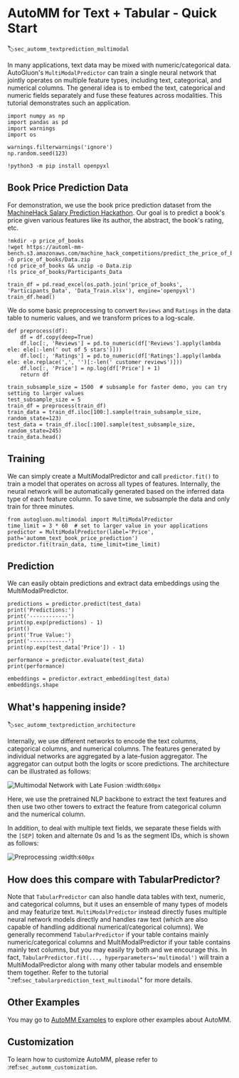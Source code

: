 # AutoMM for Text + Tabular - Quick Start
:label:`sec_automm_textprediction_multimodal`

In many applications, text data may be mixed with numeric/categorical data. 
AutoGluon's `MultiModalPredictor` can train a single neural network that jointly operates on multiple feature types, 
including text, categorical, and numerical columns. The general idea is to embed the text, categorical and numeric fields 
separately and fuse these features across modalities. This tutorial demonstrates such an application.


```{.python .input}
import numpy as np
import pandas as pd
import warnings
import os

warnings.filterwarnings('ignore')
np.random.seed(123)
```

```{.python .input}
!python3 -m pip install openpyxl
```

## Book Price Prediction Data

For demonstration, we use the book price prediction dataset from the [MachineHack Salary Prediction Hackathon](https://www.machinehack.com/hackathons/predict_the_price_of_books/overview). Our goal is to predict a book's price given various features like its author, the abstract, the book's rating, etc.

```{.python .input}
!mkdir -p price_of_books
!wget https://automl-mm-bench.s3.amazonaws.com/machine_hack_competitions/predict_the_price_of_books/Data.zip -O price_of_books/Data.zip
!cd price_of_books && unzip -o Data.zip
!ls price_of_books/Participants_Data
```

```{.python .input}
train_df = pd.read_excel(os.path.join('price_of_books', 'Participants_Data', 'Data_Train.xlsx'), engine='openpyxl')
train_df.head()
```

We do some basic preprocessing to convert `Reviews` and `Ratings` in the data table to numeric values, and we transform prices to a log-scale.

```{.python .input}
def preprocess(df):
    df = df.copy(deep=True)
    df.loc[:, 'Reviews'] = pd.to_numeric(df['Reviews'].apply(lambda ele: ele[:-len(' out of 5 stars')]))
    df.loc[:, 'Ratings'] = pd.to_numeric(df['Ratings'].apply(lambda ele: ele.replace(',', '')[:-len(' customer reviews')]))
    df.loc[:, 'Price'] = np.log(df['Price'] + 1)
    return df
```

```{.python .input}
train_subsample_size = 1500  # subsample for faster demo, you can try setting to larger values
test_subsample_size = 5
train_df = preprocess(train_df)
train_data = train_df.iloc[100:].sample(train_subsample_size, random_state=123)
test_data = train_df.iloc[:100].sample(test_subsample_size, random_state=245)
train_data.head()
```

## Training

We can simply create a MultiModalPredictor and call `predictor.fit()` to train a model that operates on across all types of features. 
Internally, the neural network will be automatically generated based on the inferred data type of each feature column. 
To save time, we subsample the data and only train for three minutes.


```{.python .input}
from autogluon.multimodal import MultiModalPredictor
time_limit = 3 * 60  # set to larger value in your applications
predictor = MultiModalPredictor(label='Price', path='automm_text_book_price_prediction')
predictor.fit(train_data, time_limit=time_limit)
```

## Prediction

We can easily obtain predictions and extract data embeddings using the MultiModalPredictor.


```{.python .input}
predictions = predictor.predict(test_data)
print('Predictions:')
print('------------')
print(np.exp(predictions) - 1)
print()
print('True Value:')
print('------------')
print(np.exp(test_data['Price']) - 1)

```

```{.python .input}
performance = predictor.evaluate(test_data)
print(performance)
```

```{.python .input}
embeddings = predictor.extract_embedding(test_data)
embeddings.shape
```

## What's happening inside?
:label:`sec_automm_textprediction_architecture`

Internally, we use different networks to encode the text columns, categorical columns, and numerical columns. The features generated by individual networks are aggregated by a late-fusion aggregator. The aggregator can output both the logits or score predictions. The architecture can be illustrated as follows:

![Multimodal Network with Late Fusion](https://autogluon-text-data.s3.amazonaws.com/figures/fuse-late.png)
:width:`600px`

Here, we use the pretrained NLP backbone to extract the text features and then use two other towers to extract the feature from categorical column and the numerical column.

In addition, to deal with multiple text fields, we separate these fields with the `[SEP]` token and alternate 0s and 1s as the segment IDs, which is shown as follows:

![Preprocessing](https://autogluon-text-data.s3.amazonaws.com/figures/preprocess.png)
:width:`600px`

## How does this compare with TabularPredictor?

Note that `TabularPredictor` can also handle data tables with text, numeric, and categorical columns, but it uses an ensemble of many types of models and may featurize text. `MultiModalPredictor` instead directly fuses multiple neural network models directly and handles 
raw text (which are also capable of handling additional numerical/categorical columns). We generally recommend `TabularPredictor` if your table contains mainly numeric/categorical columns and MultiModalPredictor if your table contains mainly text columns, 
but you may easily try both and we encourage this. In fact, `TabularPredictor.fit(..., hyperparameters='multimodal')` will train a MultiModalPredictor along with many other tabular models and ensemble them together. 
Refer to the tutorial ":ref:`sec_tabularprediction_text_multimodal`"  for more details.

## Other Examples

You may go to [AutoMM Examples](https://github.com/awslabs/autogluon/tree/master/examples/automm) to explore other examples about AutoMM.

## Customization
To learn how to customize AutoMM, please refer to :ref:`sec_automm_customization`.
